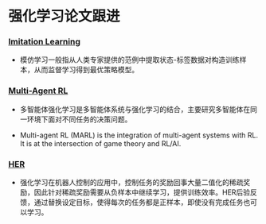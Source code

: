 # 强化学习论文跟进

### [Imitation Learning](https://github.com/PaperCommunity/Reinforcement-Learning/tree/master/ImitationLearning)
- 模仿学习一般指从人类专家提供的范例中提取状态-标签数据对构造训练样本，从而监督学习得到最优策略模型。

### [Multi-Agent RL](https://github.com/PaperCommunity/Reinforcement-Learning/tree/master/Multi-Agent)

- 多智能体强化学习是多智能体系统与强化学习的结合，主要研究多智能体在同一环境下面对不同任务的决策问题。

- Multi-agent RL (MARL) is the integration of multi-agent systems with RL. It is at the intersection of
game theory and RL/AI.

### [HER](https://github.com/PaperCommunity/Reinforcement-Learning/tree/master/HER)

- 强化学习在机器人控制的应用中，控制任务的奖励回事大量二值化的稀疏奖励，因此针对稀疏奖励需要从负样本中继续学习，提供训练效率。HER后验反馈，通过替换设定目标，使得每次的任务都是正样本，即使没有完成任务也可以学习。
